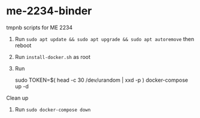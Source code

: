 # me-2234-binder
tmpnb scripts for ME 2234

1. Run `sudo apt update && sudo apt upgrade && sudo apt autoremove` then reboot
2. Run `install-docker.sh` as root
3. Run

    sudo TOKEN=$( head -c 30 /dev/urandom | xxd -p ) docker-compose up -d

Clean up

1. Run `sudo docker-compose down`
